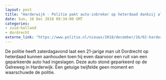 ```yaml
---
layout: post
title: "Harderwijk - Politie pakt auto-inbreker op heterdaad dankzij alerte burger"
date: Sun, 16 Dec 2018 09:34:00 GMT
categories: 
- zuid-holland 
- dordrecht 
externe_link: "https://www.politie.nl/nieuws/2018/december/16/02-harderwijk-politie-pakt-auto-inbreker-op-heterdaad-dankzij-alerte-burger.html"
---
```


De politie heeft zaterdagavond laat een 21-jarige man uit Dordrecht op heterdaad kunnen aanhouden toen hij even daarvoor een ruit van een geparkeerde auto had ingeslagen. Deze auto stond geparkeerd op de Gelreweg in Harderwijk. Een getuige twijfelde geen moment en waarschuwde de politie.
